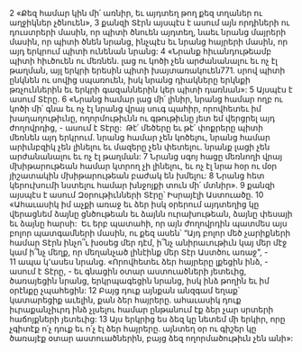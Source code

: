 2 «Քեզ համար կին մի՛ առնիր, եւ այդտեղ թող քեզ տղաներ ու աղջիկներ չծնուեն», 3 քանզի Տէրն այսպէս է ասում այն որդիների ու դուստրերի մասին, որ պիտի ծնուեն այդտեղ, նաեւ նրանց մայրերի մասին, որ պիտի ծնեն նրանց, ինչպէս եւ նրանց հայրերի մասին, որ այդ երկրում պիտի ունենան նրանց: 4 «Նրանք հիւանդութեամբ պիտի հիւծուեն ու մեռնեն. լաց ու կոծի չեն արժանանալու եւ ոչ էլ թաղման, այլ երկրի երեսին պիտի խայտառակուեն771. սրով պիտի ընկնեն ու սովից սպառուեն, իսկ նրանց դիակները երկնքի թռչուններին եւ երկրի գազաններին կեր պիտի դառնան»:
5 Այսպէս է ասում Տէրը.
6 «Նրանց համար լաց մի՛ լինիր, նրանց համար ողբ ու կոծի մի՛ գնա եւ ոչ էլ նրանց վրայ սուգ պահիր, որովհետեւ իմ խաղաղութիւնը, ողորմութիւնն ու գթութիւնը յետ եմ վերցրել այդ ժողովրդից, - ասում է Տէրը:  Թէ՛ մեծերը եւ թէ՛ փոքրերը պիտի մեռնեն այդ երկրում. նրանց համար չեն կոծելու, նրանց համար արիւնբզիկ չեն լինելու եւ մազերը չեն փետելու. նրանք լացի չեն արժանանալու եւ ոչ էլ թաղման: 7 Նրանց սգոյ հացը մեռնողի վրայ մխիթարութեան համար կտրող չի լինելու, եւ ոչ էլ նրա հօր ու մօր յիշատակին մխիթարութեան բաժակ են խմելու: 8 Նրանց հետ կերուխումի նստելու համար խնջոյքի տուն մի՛ մտնիր». 9 քանզի այսպէս է ասում Զօրութիւնների Տէրը՝ Իսրայէլի Աստուածը.
10 «Ահաւասիկ իմ աչքի առաջ եւ ձեր իսկ օրերում այդտեղից կը վերացնեմ ձայնը ցնծութեան եւ ձայնն ուրախութեան, ձայնը փեսայի եւ ձայնը հարսի:  Եւ երբ պատահի, որ այն ժողովրդին պատմես այս բոլոր պատգամների մասին, ու քեզ ասեն՝ “Այդ բոլոր մեծ չարիքների համար Տէրն ինչո՞ւ խօսեց մեր դէմ, ի՞նչ անիրաւութիւն կայ մեր մէջ կամ ի՞նչ մեղք, որ մեղանչած լինէինք մեր Տէր Աստծու առաջ”, - 11 ապա կ՚ասես նրանց. «Որովհետեւ ձեր հայրերը լքեցին ինձ, - ասում է Տէրը, - եւ գնացին օտար աստուածների յետեւից, ծառայեցին նրանց, երկրպագեցին նրանց, իսկ ինձ թողին եւ իմ օրէնքը չպահեցին: 12 Բայց դուք այնքան անզգամ եղաք՝ կատարեցիք աւելին, քան ձեր հայրերը. ահաւասիկ դուք իւրաքանչիւրդ ինձ չլսելու համար ընթանում էք ձեր չար սրտերի հաճոյքների յետեւից: 13 Այս երկրից ես ձեզ կը նետեմ մի երկիր, որը չգիտէք ո՛չ դուք եւ ո՛չ էլ ձեր հայրերը. այնտեղ օր ու գիշեր կը ծառայէք օտար աստուածներին, բայց ձեզ ողորմածութիւն չեն անի»:
